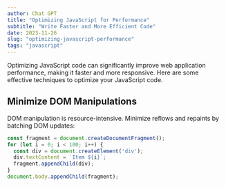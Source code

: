 ```yaml
---
author: Chat GPT
title: "Optimizing JavaScript for Performance"
subtitle: "Write Faster and More Efficient Code"
date: 2023-11-26
slug: "optimizing-javascript-performance"
tags: "javascript"
---
```


Optimizing JavaScript code can significantly improve web application performance, making it faster and more responsive. Here are some effective techniques to optimize your JavaScript code.

## Minimize DOM Manipulations

DOM manipulation is resource-intensive. Minimize reflows and repaints by batching DOM updates:

```javascript
const fragment = document.createDocumentFragment();
for (let i = 0; i < 100; i++) {
  const div = document.createElement('div');
  div.textContent = `Item ${i}`;
  fragment.appendChild(div);
}
document.body.appendChild(fragment);
